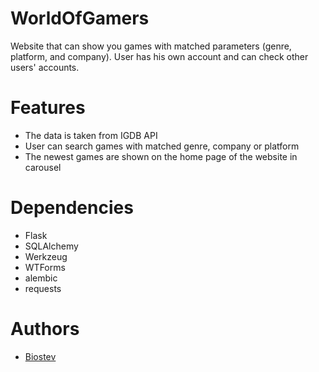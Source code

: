 # WorldOfGamers
Website that can show you games with matched parameters (genre, platform, and company).
User has his own account and can check other users' accounts.

# Features
- The data is taken from IGDB API
- User can search games with matched genre, company or platform
- The newest games are shown on the home page of the website in carousel

# Dependencies
- Flask
- SQLAlchemy
- Werkzeug
- WTForms
- alembic
- requests

# Authors
- [Biostev](https://github.com/Biostev)
